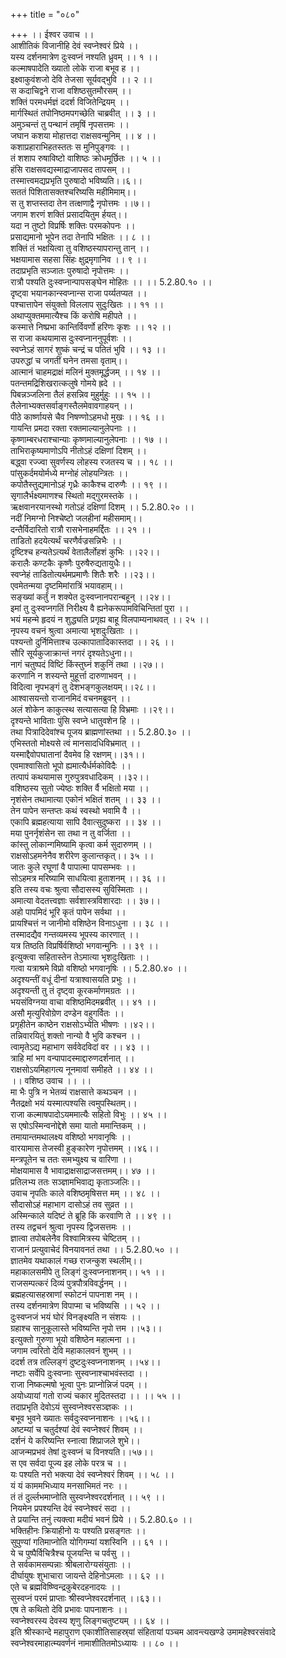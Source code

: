 +++
title = "०८०"

+++
।। ईश्वर उवाच ।।  
आशीतिकं विजानीहि देवं स्वप्नेश्वरं प्रिये ।।  
यस्य दर्शनमात्रेण दुःस्वप्नं नश्यति ध्रुवम् ।। १ ।।  
कल्माषपादेति ख्यातो लोके राजा बभूव ह ।।  
इक्ष्वाकुवंशजो देवि तेजसा सूर्यवद्भुवि ।। २ ।।  
स कदाचिद्वने राजा वशिष्ठसुतमौरसम् ।।  
शक्तिं परमधर्मज्ञं ददर्श विजितेन्द्रियम् ।।  
मार्गस्थितं तपोनिष्ठमपगच्छेति चाब्रवीत् ।। ३ ।।  
अमुञ्चन्तं तु पन्थानं तमृषिं नृपसत्तमः ।।  
जघान कशया मोहात्तदा राक्षसवन्मुनिम् ।। ४ ।।  
कशाप्रहाराभिहतस्ततः स मुनिपुङ्गवः ।।  
तं शशाप रुषाविष्टो वाशिष्ठः क्रोधमूर्छितः ।। ५ ।।  
हंसि राक्षसवद्यस्माद्राजापसद तापसम् ।।  
तस्मात्त्वमद्यप्रभृति पुरुषादो भविष्यति।।६।।  
सततं पिशितासक्तश्चरिष्यसि महीमिमाम्।।  
स तु शप्तस्तदा तेन तत्क्षणाद्वै नृपोत्तमः ।।७।।  
जगाम शरणं शक्तिं प्रसादयितुम र्हयत्।।  
यदा न तुष्टो विप्रर्षिः शक्तिः परमकोपनः ।।  
प्रसाद्यमानो भूपेन तदा तेनापि भक्षितः ।। ८ ।।  
शक्तिं तं भक्षयित्वा तु वशिष्ठस्यापरान्तु तान् ।।  
भक्षयामास सहसा सिंहः क्षुद्रमृगानिव ।। ९ ।।  
तदाप्रभृति सञ्जातः पुरुषादो नृपोत्तमः ।।  
रात्रौ पश्यति दुःस्वप्नान्पापसङ्घेन मोहितः ।। ।। 5.2.80.१० ।।  
दृष्ट्वा भयानकान्स्वप्नान्स राजा पर्य्यतप्यत ।।  
पश्चात्तापेन संयुक्तो विललाप सुदुःखितः ।। ११ ।।  
अथाप्युक्तममात्यैश्च किं करोषि महीपते ।।  
कस्मात्ते निष्प्रभा कान्तिर्विवर्णो हरिणः कृशः ।। १२ ।।  
स राजा कथयामास दुःस्वप्नाननुपूर्वशः ।।  
स्वप्नेऽहं सागरं शुष्कं चन्द्रं च पतितं भुवि ।। १३ ।।  
उपरुद्धां च जगतीं घनेन तमसा वृताम्।।  
आत्मानं चाहमद्राक्षं मलिनं मुक्तमूर्द्धजम् ।। १४ ।।  
पतन्तमद्रिशिखरात्कलुषे गोमये ह्रदे ।।  
पिबन्नञ्जलिना तैलं हसन्निव मुहुर्मुहुः ।। १५ ।।  
तैलेनाभ्यक्तसर्वाङ्गस्तैलमेवावगाहयन् ।।  
पीठे कार्ष्णायसे चैव निषण्णोऽहमधो मुखः ।। १६ ।।  
गायन्ति प्रमदा रक्ता रक्तमाल्यानुलेपनाः ।।  
कृष्णाम्बरधराश्चान्याः कृष्णमाल्यानुलेपनाः ।। १७ ।।  
ताभिराकृष्यमाणोऽपि नीतोऽहं दक्षिणां दिशम् ।।  
बद्ध्वा रज्ज्वा सुवर्णस्य लोहस्य रजतस्य च ।। १८ ।।  
पांसुकर्दमयोर्मध्ये मग्नोहं लोहयन्त्रितः ।।  
कपोतैस्तुद्यमानोऽहं गृध्रैः काकैश्च दारुणैः ।। १९ ।।  
सृगालैर्भक्ष्यमाणश्च स्थितो मद्गुरमस्तके ।।  
ऋक्षवानरयानस्थो गतोऽहं दक्षिणां दिशम् ।। 5.2.80.२० ।।  
नदीं निमग्नो निश्चेष्टो जलहीनां महीसमाम्।।  
दन्तैर्विदारितो रात्रौ रासभेनाहमर्द्दितः ।। २१ ।।  
ताडितो हदयेत्यर्थं चरणैर्वज्रसन्निभैः ।।  
दृष्टिश्च हन्यतेऽत्यर्थं वेतालैर्लोहशं कुभिः ।।२२।।  
करालैः कण्टकैः कृष्णैः पुरुषैरुद्यतायुधैः।।  
स्वप्नेहं ताडितोत्यर्थमप्रमाणैः शितैः शरैः ।।२३।।  
एवमेतन्मया दृष्टमिमांरात्रिं भयावहाम्।।  
सङ्ख्यां कर्तुं न शक्येत दुःस्वप्नानपरान्बहून् ।।२४।।  
इमां तु दुःस्वप्नगतिं निरीक्ष्य वै ह्यनेकरूपामविचिन्तितां पुरा ।।  
भयं महन्मे हृदयं न शुद्ध्यति प्रगृह्य बाहू विलपाम्यनाथवत् ।। २५ ।।  
नृपस्य वचनं श्रुत्वा अमात्या भृशदुःखिताः ।।  
पश्यन्तो दुर्निमित्ताश्च उल्कापातादिकास्तदा ।। २६ ।।  
सौरि सूर्यकुजाक्रान्तं नगरं दृश्यतेऽधुना।।  
 नागं चतुष्पदं विष्टिं किंस्तुघ्नं शकुनिं तथा ।।२७।।  
करणानि न शस्यन्ते मुहूर्त्ता दारुणाभवन् ।।  
विदित्वा नृपभङ्गं तु देशभङ्गकुलक्षयम्।।२८।।  
आश्वासयन्तो राजानमिदं वचनमब्रुवन् ।।  
अलं शोकेन काकुत्स्थ सत्यासत्या हि विभ्रमाः ।।२९।।  
दृश्यन्ते भाविताः पुंसि स्वप्ने धातुवशेन हि ।।  
तथा पित्रादिदेवांश्च पूजय ब्राह्मणांस्तथा ।। 5.2.80.३० ।।  
एभिस्ततो मोक्ष्यसे त्वं मानसादधिविभ्रमात् ।।  
यस्माद्दैवोपघातानां दैवमेव हि रक्षणम्।।३१।।  
एवमाश्वासितो भूपो ह्यमात्यैर्धर्मकोविदैः ।।  
तत्पापं कथयामास गुरुपुत्रवधादिकम् ।।३२।।  
वशिष्ठस्य सुतो ज्येष्ठः शक्ति र्वै भक्षितो मया ।।  
नृशंसेन तथामात्या एकोनं भक्षितं शतम् ।। ३३ ।।  
तेन पापेन सन्तप्तः कथं स्वस्थो भवामि वै ।।  
एकापि ब्रह्महत्याया सापि दैवात्सुदुष्करा ।। ३४ ।।  
मया पुनर्नृशंसेन सा तथा न तु वर्जिता ।।  
कांस्तु लोकान्गमिष्यामि कृत्वा कर्म सुदारुणम् ।।  
राक्षसोऽहमनेनैव शरीरेण कुलान्तकृत्।। ३५ ।।  
जातः कुले रघूणां वै पापात्मा पापसम्भवः ।।  
सोऽहमत्र मरिष्यामि साधयित्वा हुताशनम् ।। ३६ ।।  
इति तस्य वचः श्रुत्वा सौदासस्य सुविस्मिताः ।।  
अमात्या वेदतत्त्वज्ञाः सर्वशास्त्रविशारदाः ।। ३७।।  
अहो पापमिदं भूरि कृतं पापेन सर्वथा ।।  
प्रायश्चित्तं न जानीमो वशिष्ठेन विनाऽधुना ।। ३८ ।।  
तस्मादद्यैव गन्तव्यमस्य भूपस्य कारणात् ।।  
यत्र तिष्ठति विप्रर्षिर्वशिष्ठो भगवान्मुनिः ।। ३९ ।।  
इत्युक्त्वा सहितास्तेन तेऽमात्या भृशदुःखिताः ।।  
गत्वा यत्राश्रमे विप्रो वशिष्ठो भगवानृषिः ।। 5.2.80.४० ।।  
अदृश्यन्तीं वधूं दीनां यत्राश्वासयति प्रभुः ।।  
अदृश्यन्ती तु तं दृष्ट्वा कूरकर्माणमग्रतः ।।  
भयसंविग्नया वाचा वशिष्ठमिदमब्रवीत् ।। ४१ ।।  
असौ मृत्युरिवोग्रेण दण्डेन वहुगर्वितः ।।  
प्रगृहीतेन काष्ठेन राक्षसोऽभ्येति भीषणः ।।४२।।  
तन्निवारयितुं शक्तो नान्यो वै भुवि कश्चन ।।  
त्वामृतेऽद्य महाभाग सर्ववेदविदां वर ।। ४३ ।।  
त्राहि मां भग वन्पापादस्माद्दारुणदर्शनात् ।।  
राक्षसोऽयमिहागत्य नूनमावां समीहते ।। ४४ ।।  
।। वशिष्ठ उवाच ।। ।।  
मा भैः पुत्रि न भेतव्यं राक्षसात्ते कथञ्चन ।।  
नैतद्रक्षो भयं यस्मात्पश्यसि त्वमुपस्थितम्।।  
राजा कल्माषपादोऽयममात्यैः सहितो विभुः ।। ४५ ।।  
स एषोऽस्मिन्वनोद्देशे समा यातो ममान्तिकम् ।।  
तमायान्तमथालक्ष्य वशिष्ठो भगवानृषिः ।।  
वारयामास तेजस्वी हुङ्कारेण नृपोत्तमम् ।।४६।।  
मन्त्रपूतेन च ततः समभ्युक्ष्य च वारिणा ।।  
मोक्षयामास वै भावाद्राक्षसाद्राजसत्तमम्।। ४७ ।।  
प्रतिलभ्य ततः सञ्ज्ञामभिवाद्य कृताञ्जलिः।।  
उवाच नृपतिः काले वशिष्ठमृषिसत्त मम् ।। ४८ ।।  
सौदासोऽहं महाभाग दासोऽहं तव सुव्रत ।।  
अस्मिन्काले यदिष्टं ते ब्रूहि किं करवाणि ते ।। ४९ ।।  
तस्य तद्वचनं श्रुत्वा नृपस्य द्विजसत्तमः ।।  
ज्ञात्वा तपोबलेनैव विश्वामित्रस्य चेष्टितम् ।।  
राजानं प्रत्युवाचेदं विनयावनतं तथा ।। 5.2.80.५० ।।  
ज्ञातमेव यथाकालं गच्छ राजन्कुश स्थलीम्।।  
महाकालसमीपे तु लिङ्गं दुःस्वप्ननाशनम्।। ५१ ।।  
राजसम्पत्करं दिव्यं पुत्रपौत्रविवर्द्धनम् ।।  
ब्रह्महत्यासहस्राणां स्फोटनं पापनाश नम् ।।  
तस्य दर्शनमात्रेण विपाप्मा च भविष्यसि ।। ५२ ।।  
दुःस्वप्नजं भयं घोरं विनङ्क्ष्यति न संशयः ।।  
ग्रहाश्च सानुकूलास्ते भविष्यन्ति नृपो त्तम ।।५३।।  
इत्युक्तो गुरुणा भूयो वशिष्ठेन महात्मना ।।  
जगाम त्वरितो देवि महाकालवनं शुभम् ।।  
ददर्श तत्र तल्लिङ्गं दुष्टदुःस्वप्ननाशनम् ।।५४।।  
नष्टाः सर्वेपि दुःस्वप्नाः सुस्वप्नाश्चाभवंस्तदा ।।  
राजा निष्कल्मषो भूत्वा पुनः प्राप्नोन्निजं पदम् ।।  
अयोध्यायां गतो राज्यं चकार मुदितस्तदा ।। ।। ५५ ।।  
तदाप्रभृति देवोऽयं सुस्वप्नेश्वरसञ्ज्ञकः ।।  
बभूव भुवने ख्यातः सर्वदुःस्वप्ननाशनः ।।५६।।  
अष्टम्यां च चतुर्दश्यां देवं स्वप्नेश्वरं शिवम् ।।  
दर्शनं ये करिष्यन्ति स्नात्वा शिप्राजले शुभे।।  
आजन्मप्रभवं तेषां दुःस्वप्नं च विनश्यति।।५७।।  
स एव सर्वदा पूज्य इह लोके परत्र च ।।  
यः पश्यति नरो भक्त्या देवं स्वप्नेश्वरं शिवम् ।। ५८ ।।  
यं यं काममभिध्याय मनसाभिमतं नरः ।।  
तं तं दुर्ल्लभमाप्नोति सुस्वप्नेश्वरदर्शनात् ।। ५९ ।।  
नियमेन प्रपश्यन्ति देवं स्वप्नेश्वरं सदा ।।  
ते प्रयान्ति तनुं त्यक्त्वा मदीयं भवनं प्रिये ।। 5.2.80.६० ।।  
भक्तिहीनः क्रियाहीनो यः पश्यति प्रसङ्गतः ।।  
सुपुण्यां गतिमाप्नोति योगिगम्यां यशस्विनि ।। ६१ ।।  
ये च पुष्पैर्विचित्रैश्च पूजयन्ति च पर्वसु ।।  
ते सर्वकामसम्पन्नाः श्रीबलारोग्यसंयुताः ।।  
दीर्घायुषः शुभाचारा जायन्ते देहिनोऽमलाः ।। ६२ ।।  
एते च ब्रह्मविष्ण्विन्द्रकुबेरदहनादयः ।।  
सुस्वप्नं परमं प्राप्ताः श्रीस्वप्नेश्वरदर्शनात् ।।६३।।  
एष ते कथितो देवि प्रभावः पापनाशनः ।।  
स्वप्नेश्वरस्य देवस्य शृणु लिङ्गचतुष्टयम् ।। ६४ ।।  
इति श्रीस्कान्दे महापुराण एकाशीतिसाहस्र्यां संहितायां पञ्चम आवन्त्यखण्डे उमामहेश्वरसंवादे स्वप्नेश्वरमाहात्म्यवर्णनं नामाशीतितमोऽध्यायः ।। ८० ।।